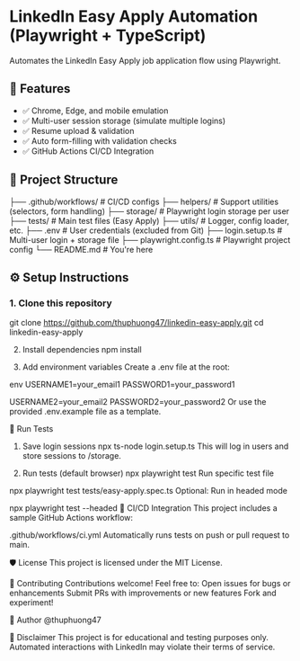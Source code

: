 # LinkedIn Easy Apply Automation (Playwright + TypeScript)

Automates the LinkedIn Easy Apply job application flow using Playwright.

## 🚀 Features

- ✅ Chrome, Edge, and mobile emulation
- ✅ Multi-user session storage (simulate multiple logins)
- ✅ Resume upload & validation
- ✅ Auto form-filling with validation checks
- ✅ GitHub Actions CI/CD Integration

## 📁 Project Structure
├── .github/workflows/ # CI/CD configs
├── helpers/ # Support utilities (selectors, form handling)
├── storage/ # Playwright login storage per user
├── tests/ # Main test files (Easy Apply)
├── utils/ # Logger, config loader, etc.
├── .env # User credentials (excluded from Git)
├── login.setup.ts # Multi-user login + storage file
├── playwright.config.ts # Playwright project config
└── README.md # You're here

## ⚙️ Setup Instructions

### 1. Clone this repository
git clone https://github.com/thuphuong47/linkedin-easy-apply.git
cd linkedin-easy-apply

2. Install dependencies
npm install

3. Add environment variables
Create a .env file at the root:

env
USERNAME1=your_email1
PASSWORD1=your_password1

USERNAME2=your_email2
PASSWORD2=your_password2
Or use the provided .env.example file as a template.

🧪 Run Tests
1. Save login sessions
npx ts-node login.setup.ts
This will log in users and store sessions to /storage.

2. Run tests (default browser)
npx playwright test
Run specific test file

npx playwright test tests/easy-apply.spec.ts
Optional: Run in headed mode

npx playwright test --headed
🤖 CI/CD Integration
This project includes a sample GitHub Actions workflow:

.github/workflows/ci.yml
Automatically runs tests on push or pull request to main.

🛡️ License
This project is licensed under the MIT License.

🙌 Contributing
Contributions welcome! Feel free to:
Open issues for bugs or enhancements
Submit PRs with improvements or new features
Fork and experiment!

💼 Author
@thuphuong47

📎 Disclaimer
This project is for educational and testing purposes only. Automated interactions with LinkedIn may violate their terms of service.